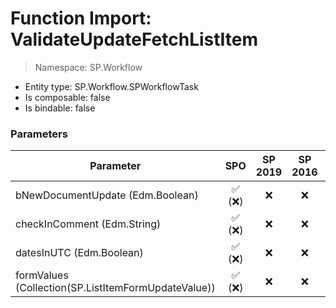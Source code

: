# Function Import: ValidateUpdateFetchListItem

> Namespace: SP.Workflow

- Entity type: SP.Workflow.SPWorkflowTask
- Is composable: false
- Is bindable: false

### Parameters

Parameter | SPO | SP 2019 | SP 2016 | SP 2013
----------|:---:|:-------:|:-------:|:-------:
bNewDocumentUpdate (Edm.Boolean) | ✅ (❌) | ❌ | ❌ | ❌
checkInComment (Edm.String) | ✅ (❌) | ❌ | ❌ | ❌
datesInUTC (Edm.Boolean) | ✅ (❌) | ❌ | ❌ | ❌
formValues (Collection(SP.ListItemFormUpdateValue)) | ✅ (❌) | ❌ | ❌ | ❌
